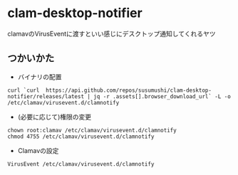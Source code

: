 # clam-desktop-notifier
clamavのVirusEventに渡すといい感じにデスクトップ通知してくれるヤツ

## つかいかた

- バイナリの配置
```
curl `curl  https://api.github.com/repos/susumushi/clam-desktop-notifier/releases/latest | jq -r .assets[].browser_download_url` -L -o /etc/clamav/virusevent.d/clamnotify
```

- (必要に応じて)権限の変更

```
chown root:clamav /etc/clamav/virusevent.d/clamnotify 
chmod 4755 /etc/clamav/virusevent.d/clamnotify 
```

- Clamavの設定
```
VirusEvent /etc/clamav/virusevent.d/clamnotify
```